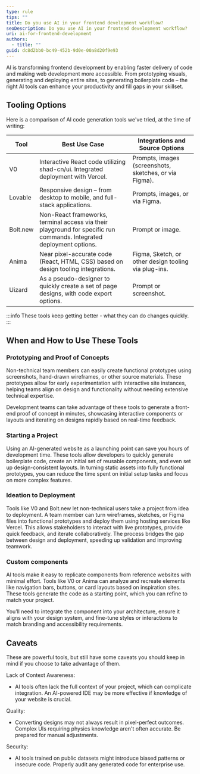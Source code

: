 ```yaml
---
type: rule
tips: ""
title: Do you use AI in your frontend development workflow?
seoDescription: Do you use AI in your frontend development workflow?
uri: ai-for-frontend-development
authors:
  - title: ""
guid: dc8d2bb0-bc49-452b-9d0e-00a8d20f9e93
---
```

AI is transforming frontend development by enabling faster delivery of code and making web development more accessible. From prototyping visuals, generating and deploying entire sites, to generating boilerplate code – the right AI tools can  enhance your productivity and fill gaps in your skillset.

<TODO VIDEO>

## Tooling Options

Here is a comparison of AI code generation tools we've tried, at the time of writing:

| Tool        | Best Use Case                                                   | Integrations and Source Options                     |
|-------------|-----------------------------------------------------------------|----------------------------------------------------|
| V0          | Interactive React code utilizing shad-cn/ui. Integrated deployment with Vercel. | Prompts, images (screenshots, sketches, or via Figma). |
| Lovable     | Responsive design – from desktop to mobile, and full-stack applications. | Prompts, images, or via Figma.                     |
| Bolt.new    | Non-React frameworks, terminal access via their playground for specific run commands. Integrated deployment options. | Prompt or image.                                   |
| Anima       | Near pixel-accurate code (React, HTML, CSS) based on design tooling integrations. | Figma, Sketch, or other design tooling via plug-ins. |
| Uizard      | As a pseudo-designer to quickly create a set of page designs, with code export options. | Prompt or screenshot.                              |

:::info
These tools keep getting better - what they can do changes quickly.
:::

## When and How to Use These Tools

### Prototyping and Proof of Concepts

Non-technical team members can easily create functional prototypes using screenshots, hand-drawn wireframes, or other source materials. These prototypes allow for early experimentation with interactive site instances, helping teams align on design and functionality without needing extensive technical expertise.

Development teams can take advantage of these tools to generate a front-end proof of concept in minutes, showcasing interactive components or layouts and iterating on designs rapidly based on real-time feedback.

### Starting a Project

Using an AI-generated website as a launching point can save you hours of development time. These tools allow developers to quickly generate boilerplate code, create an initial set of reusable components, and even set up design-consistent layouts. In turning static assets into fully functional prototypes, you can reduce the time spent on initial setup tasks and focus on more complex features.

### Ideation to Deployment

Tools like V0 and Bolt.new let non-technical users take a project from idea to deployment. A team member can turn wireframes, sketches, or Figma files into functional prototypes and deploy them using hosting services like Vercel. This allows stakeholders to interact with live prototypes, provide quick feedback, and iterate collaboratively. The process bridges the gap between design and deployment, speeding up validation and improving teamwork.

### Custom components

AI tools make it easy to replicate components from reference websites with minimal effort. Tools like V0 or Anima can analyze and recreate elements like navigation bars, buttons, or card layouts based on inspiration sites. These tools generate the code as a starting point, which you can refine to match your project.

 You’ll need to integrate the component into your architecture, ensure it aligns with your design system, and fine-tune styles or interactions to match branding and accessibility requirements.

## Caveats

These are powerful tools, but still have some caveats you should keep in mind if you choose to take advantage of them.

Lack of Context Awareness:

- AI tools often lack the full context of your project, which can complicate integration. An AI-powered IDE may be more effective if knowledge of your website is crucial.

Quality:

- Converting designs may not always result in pixel-perfect outcomes. Complex UIs requiring physics knowledge aren't often accurate. Be prepared for manual adjustments.

Security:

- AI tools trained on public datasets might introduce biased patterns or insecure code. Properly audit any generated code for enterprise use.
